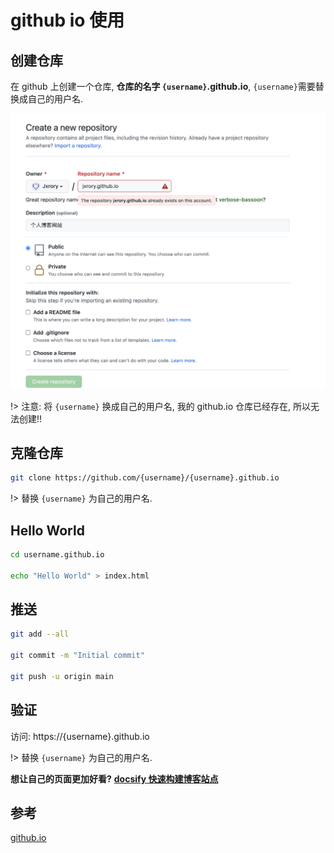 # github io 使用

## 创建仓库

在 github 上创建一个仓库, **仓库的名字 `{username}`.github.io**, `{username}`需要替换成自己的用户名.

![github create github.io repo](./_images/github-io-create-repo.png)

!> 注意: 将 `{username}` 换成自己的用户名, 我的 github.io 仓库已经存在, 所以无法创建!!

## 克隆仓库

```bash
git clone https://github.com/{username}/{username}.github.io
```

!> 替换 `{username}` 为自己的用户名.

## Hello World

```bash
cd username.github.io

echo "Hello World" > index.html
```

## 推送

```bash
git add --all

git commit -m "Initial commit"

git push -u origin main
```

## 验证

访问: https://{username}.github.io

!> 替换 `{username}` 为自己的用户名.

**想让自己的页面更加好看?**
[**docsify 快速构建博客站点**](/OpsDev/docsify-快速构建博客站点.md)

## 参考

[github.io](github.io)
